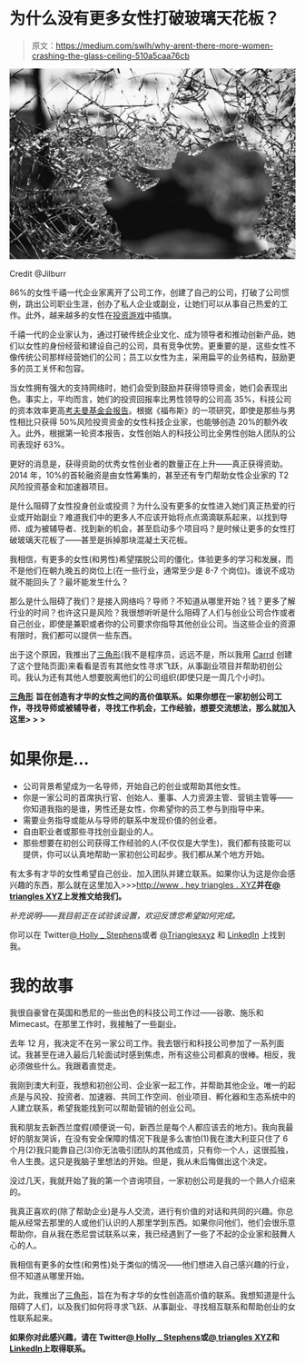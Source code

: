 # 为什么没有更多女性打破玻璃天花板？

> 原文：<https://medium.com/swlh/why-arent-there-more-women-crashing-the-glass-ceiling-510a5caa76cb>

![](img/7469b6a55debabd80ba45d6e67a473ca.png)

Credit @Jilburr

86%的女性千禧一代企业家离开了公司工作，创建了自己的公司，打破了公司惯例，跳出公司职业生涯，创办了私人企业或副业，让她们可以从事自己热爱的工作。此外，越来越多的女性在[投资游戏](http://www.smh.com.au/money/investing/women-investors-share-their-success-stories-20170301-guo7k7.html)中插旗。

千禧一代的企业家认为，通过打破传统企业文化、成为领导者和推动创新产品，她们以女性的身份经营和建设自己的公司，具有竞争优势。更重要的是，这些女性不像传统公司那样经营她们的公司；员工以女性为主，采用扁平的业务结构，鼓励更多的员工关怀和包容。

当女性拥有强大的支持网络时，她们会受到鼓励并获得领导资金，她们会表现出色。事实上，平均而言，她们的投资回报率比男性领导的公司高 35%，科技公司的资本效率更高[考夫曼基金会报告](http://www.forbes.com/sites/petercohan/2013/02/25/when-it-comes-to-tech-start-ups-do-women-win/#d8502ab183a7)。根据《福布斯》的一项研究，即使是那些与男性相比只获得 50%风险投资资金的女性科技企业家，也能够创造 20%的额外收入。此外，根据第一轮资本报告，女性创始人的科技公司比全男性创始人团队的公司表现好 63%。

更好的消息是，获得资助的优秀女性创业者的数量正在上升——真正获得资助。2014 年，10%的首轮融资是由女性筹集的，甚至还有专门帮助女性企业家的 T2 风险投资基金和加速器项目。

是什么阻碍了女性投身创业或投资？为什么没有更多的女性进入她们真正热爱的行业或开始副业？难道我们中的更多人不应该开始将点点滴滴联系起来，以找到导师、成为被辅导者、找到新的机会，甚至启动多个项目吗？是时候让更多的女性打破玻璃天花板了——甚至是拆掉那块混凝土天花板。

我相信，有更多的女性(和男性)希望摆脱公司的僵化，体验更多的学习和发展，而不是他们在朝九晚五的岗位上(在一些行业，通常至少是 8-7 个岗位)。谁说不成功就不能回头了？最坏能发生什么？

那么是什么阻碍了我们？是接入网络吗？导师？不知道从哪里开始？钱？更多了解行业的时间？也许这只是风险？我很想听听是什么阻碍了人们与创业公司合作或者自己创业，即使是兼职或者你的公司要求你指导其他创业公司。当这些企业的资源有限时，我们都可以提供一些东西。

出于这个原因，我推出了[三角形](http://www.heytriangles.xyz)(我不是程序员，远远不是，所以我用 [Carrd](http://carrd.co/) 创建了这个登陆页面)来看看是否有其他女性寻求飞跃，从事副业项目并帮助初创公司。我认为还有其他人想要脱离他们的公司组织(即使只是一周几个小时)。

[**三角形**](http://www.heytriangles.xyz) **旨在创造有才华的女性之间的高价值联系。如果你想在一家初创公司工作，寻找导师或被辅导者，寻找工作机会，工作经验，想要交流想法，那么就加入这里> > >**

# 如果你是…

*   公司背景希望成为一名导师，开始自己的创业或帮助其他女性。
*   你是一家公司的首席执行官、创始人、董事、人力资源主管、营销主管等——你知道我指的是谁，男性还是女性，你希望你的员工参与到指导中来。
*   需要业务指导或能从与导师的联系中发现价值的创业者。
*   自由职业者或那些寻找创业副业的人。
*   那些想要在初创公司获得工作经验的人(不仅仅是大学生)，我们都有技能可以提供，你可以认真地帮助一家初创公司起步。我们都从某个地方开始。

有太多有才华的女性希望自己创业、加入团队并建立联系。如果你认为这是你会感兴趣的东西，那么就在这里加入>>>[http://www . hey triangles . XYZ](http://www.heytriangles.xyz)**并在**[**@ triangles XYZ**](https://twitter.com/trianglesxyz)**上发推文给我们。**

*补充说明——我目前正在试验该设置，欢迎反馈您希望如何完成。*

你可以在 Twitter[@ Holly _ Stephens](https://twitter.com/Holly_Stephens)或者 [@Trianglesxyz](https://twitter.com/trianglesxyz) 和 [LinkedIn](https://www.linkedin.com/in/hollystephens1/) 上找到我。

# 我的故事

我很自豪曾在英国和悉尼的一些出色的科技公司工作过——谷歌、施乐和 Mimecast。在那里工作时，我接触了一些副业。

去年 12 月，我决定不在另一家公司工作。我去银行和科技公司参加了一系列面试。我甚至在进入最后几轮面试时感到焦虑，所有这些公司都真的很棒。相反，我必须做些什么。我跟着直觉走。

我刚到澳大利亚，我想和初创公司、企业家一起工作，并帮助其他企业。唯一的起点是与风投、投资者、加速器、共同工作空间、创业项目、孵化器和生态系统中的人建立联系，希望我能找到可以帮助营销的创业公司。

我和朋友去新西兰度假(顺便说一句，新西兰是每个人都应该去的地方)。我向我最好的朋友哭诉，在没有安全保障的情况下我是多么害怕(1)我在澳大利亚只住了 6 个月(2)我只能靠自己(3)你无法吸引团队的其他成员，只有你一个人，这很孤独，令人生畏。这只是我脑子里想法的开始。但是，我从未后悔做出这个决定。

没过几天，我就开始了我的第一个咨询项目，一家初创公司是我的一个熟人介绍来的。

我真正喜欢的(除了帮助企业)是与人交流，进行有价值的对话和共同的兴趣。你总能从经常去那里的人或他们认识的人那里学到东西。如果你问他们，他们会很乐意帮助你，自从我在悉尼尝试联系以来，我已经遇到了一些了不起的企业家和鼓舞人心的人。

我相信有更多的女性(和男性)处于类似的情况——他们想进入自己感兴趣的行业，但不知道从哪里开始。

为此，我推出了[三角形](https://heytriangles.xyz/)，旨在为有才华的女性创造高价值的联系。我想知道是什么阻碍了人们，以及我们如何将寻求飞跃、从事副业、寻找相互联系和帮助创业的女性联系起来。

**如果你对此感兴趣，请在 Twitter**[**@ Holly _ Stephens**](https://twitter.com/Holly_Stephens)**或**[**@ triangles XYZ**](https://twitter.com/trianglesxyz)**和**[**LinkedIn**](https://www.linkedin.com/in/hollystephens1/)**上取得联系。**